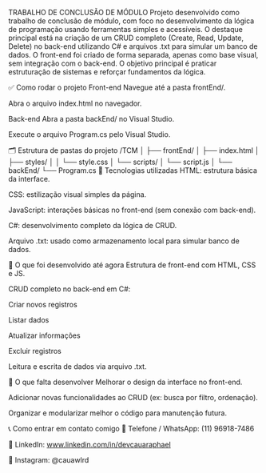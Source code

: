 TRABALHO DE CONCLUSÃO DE MÓDULO
Projeto desenvolvido como trabalho de conclusão de módulo, com foco no desenvolvimento da lógica de programação usando ferramentas simples e acessíveis. O destaque principal está na criação de um CRUD completo (Create, Read, Update, Delete) no back-end utilizando C# e arquivos .txt para simular um banco de dados. O front-end foi criado de forma separada, apenas como base visual, sem integração com o back-end. O objetivo principal é praticar estruturação de sistemas e reforçar fundamentos da lógica.

✅ Como rodar o projeto
Front-end
Navegue até a pasta frontEnd/.

Abra o arquivo index.html no navegador.

Back-end
Abra a pasta backEnd/ no Visual Studio.

Execute o arquivo Program.cs pelo Visual Studio.

🗂️ Estrutura de pastas do projeto
/TCM
│
├── frontEnd/
│   ├──  index.html
│   ├──  styles/
│   │   └──  style.css
│   └──  scripts/
│       └──  script.js
│
└── backEnd/
    └── Program.cs
🧰 Tecnologias utilizadas
HTML: estrutura básica da interface.

CSS: estilização visual simples da página.

JavaScript: interações básicas no front-end (sem conexão com back-end).

C#: desenvolvimento completo da lógica de CRUD.

Arquivo .txt: usado como armazenamento local para simular banco de dados.

📌 O que foi desenvolvido até agora
Estrutura de front-end com HTML, CSS e JS.

CRUD completo no back-end em C#:

Criar novos registros

Listar dados

Atualizar informações

Excluir registros

Leitura e escrita de dados via arquivo .txt.

🚧 O que falta desenvolver
Melhorar o design da interface no front-end.

Adicionar novas funcionalidades ao CRUD (ex: busca por filtro, ordenação).

Organizar e modularizar melhor o código para manutenção futura.

📞 Como entrar em contato comigo
📱 Telefone / WhatsApp: (11) 96918-7486

💼 LinkedIn: www.linkedin.com/in/devcauaraphael

📸 Instagram: @cauawlrd
